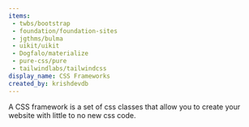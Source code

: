 ```yaml
---
items:
 - twbs/bootstrap
 - foundation/foundation-sites
 - jgthms/bulma
 - uikit/uikit
 - Dogfalo/materialize
 - pure-css/pure
 - tailwindlabs/tailwindcss
display_name: CSS Frameworks
created_by: krishdevdb
---
```

A CSS framework is a set of css classes that allow you to create your website with little to no new css code.

